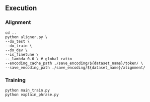 ## Execution
### Alignment
```
cd ..
python aligner.py \
--do_test \
--do_train \
--do_dev \
--is_finetune \ 
--_lambda 0.6 \ # global ratio
--encoding_cache_path ./save_encoding/${dataset_name}/token/ \
--save_encoding_path ./save_encoding/${dataset_name}/alignment/
```

### Training
```console
python main_train.py
python explain_phrase.py
```